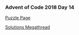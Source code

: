 ### Advent of Code 2018 Day 14

[Puzzle Page](https://adventofcode.com/2018/day/14)

[Solutions Megathread](https://www.reddit.com/r/adventofcode/comments/a61ojp/2018_day_14_solutions/)
